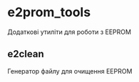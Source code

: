 # e2prom_tools

Додаткові утиліти для роботи з EEPROM

## e2clean

Генератор файлу для очищення EEPROM